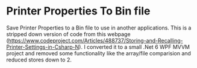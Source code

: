 # Printer Properties To Bin file
Save Printer Properties to a Bin file to use in another applications.
This is a stripped down version of code from this webpage (https://www.codeproject.com/Articles/488737/Storing-and-Recalling-Printer-Settings-in-Csharp-N).
I converted it to a small .Net 6 WPF MVVM project and removed some functionality like the array/file comparision and reduced stores down to 2.
